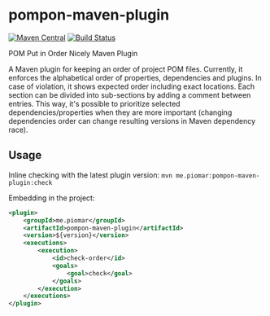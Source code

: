 # pompon-maven-plugin
[![Maven Central](https://maven-badges.herokuapp.com/maven-central/me.piomar/pompon-maven-plugin/badge.svg)](https://maven-badges.herokuapp.com/maven-central/me.piomar/pompon-maven-plugin/)
[![Build Status](https://travis-ci.com/piomar123/pompon.svg?branch=master)](https://travis-ci.com/piomar123/pompon)

POM Put in Order Nicely Maven Plugin

A Maven plugin for keeping an order of project POM files. 
Currently, it enforces the alphabetical order of properties, dependencies and plugins. In case of violation, it shows expected order including exact locations. 
Each section can be divided into sub-sections by adding a comment between entries. This way, it's possible to prioritize selected dependencies/properties when they are more important (changing dependencies order can change resulting versions in Maven dependency race).

## Usage

Inline checking with the latest plugin version: `mvn me.piomar:pompon-maven-plugin:check`

Embedding in the project:
```xml
<plugin>
    <groupId>me.piomar</groupId>
    <artifactId>pompon-maven-plugin</artifactId>
    <version>${version}</version>
    <executions>
        <execution>
            <id>check-order</id>
            <goals>
                <goal>check</goal>
            </goals>
        </execution>
    </executions>
</plugin>
```
